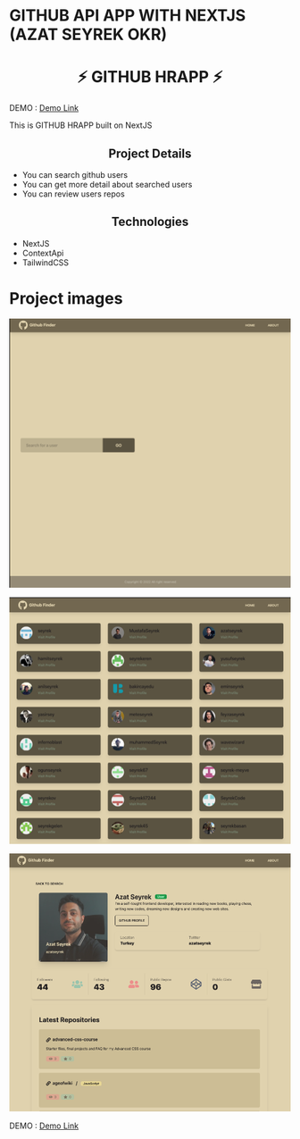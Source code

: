 # GITHUB API APP WITH NEXTJS (AZAT SEYREK OKR)

<h1 align="center">⚡ GITHUB HRAPP ⚡</h1>

DEMO : <a href="">Demo Link</a>

<p>This is GITHUB HRAPP  built on  NextJS</p>

<h2 align="center">Project Details </h2>

- You can search github users
- You can get more detail about searched users
- You can review users repos

<h2 align="center">Technologies</h2>

- NextJS
- ContextApi
- TailwindCSS

# Project images

![Home Page](./public/screenshoots/home-page.png)

![Search Result Page](./public/screenshoots/search-result.png)

![User Detail Page](./public/screenshoots/user-detail.png)

DEMO : <a href="">Demo Link</a>
